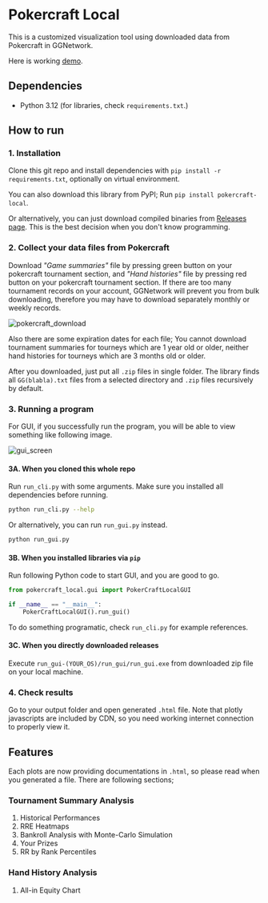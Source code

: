 # Pokercraft Local

This is a customized visualization tool using downloaded data from Pokercraft in GGNetwork.

Here is working [demo](https://blog.mcdic.net/assets/raw_html/damavaco_performance.html).

## Dependencies

- Python 3.12 (for libraries, check `requirements.txt`.)

## How to run

### 1. Installation

Clone this git repo and install dependencies with `pip install -r requirements.txt`, optionally on virtual environment.

You can also download this library from PyPI; Run `pip install pokercraft-local`.

Or alternatively, you can just download compiled binaries from [Releases page](https://github.com/McDic/pokercraft-local/releases).
This is the best decision when you don't know programming.

### 2. Collect your data files from Pokercraft

Download *"Game summaries"* file by pressing green button on your pokercraft tournament section,
and *"Hand histories"* file by pressing red button on your pokercraft tournament section.
If there are too many tournament records on your account, GGNetwork will prevent you from bulk downloading,
therefore you may have to download separately monthly or weekly records.

![pokercraft_download](./images/pokercraft_download.png)

Also there are some expiration dates for each file;
You cannot download tournament summaries for tourneys which are 1 year old or older,
neither hand histories for tourneys which are 3 months old or older.

After you downloaded, just put all `.zip` files in single folder.
The library finds all `GG(blabla).txt` files from a selected directory and `.zip` files recursively by default.

### 3. Running a program

For GUI, if you successfully run the program, you will be able to view something like following image.

![gui_screen](./images/gui_screen.png)

#### 3A. When you cloned this whole repo

Run `run_cli.py` with some arguments.
Make sure you installed all dependencies before running.

```bash
python run_cli.py --help
```

Or alternatively, you can run `run_gui.py` instead.

```bash
python run_gui.py
```

#### 3B. When you installed libraries via `pip`

Run following Python code to start GUI, and you are good to go.

```python
from pokercraft_local.gui import PokerCraftLocalGUI

if __name__ == "__main__":
    PokerCraftLocalGUI().run_gui()
```

To do something programatic, check `run_cli.py` for example references.

#### 3C. When you directly downloaded releases

Execute `run_gui-(YOUR_OS)/run_gui/run_gui.exe` from downloaded zip file on your local machine.

### 4. Check results

Go to your output folder and open generated `.html` file.
Note that plotly javascripts are included by CDN, so you need working internet connection to properly view it.

## Features

Each plots are now providing documentations in `.html`,
so please read when you generated a file.
There are following sections;

### Tournament Summary Analysis

1. Historical Performances
2. RRE Heatmaps
3. Bankroll Analysis with Monte-Carlo Simulation
4. Your Prizes
5. RR by Rank Percentiles

### Hand History Analysis

1. All-in Equity Chart
